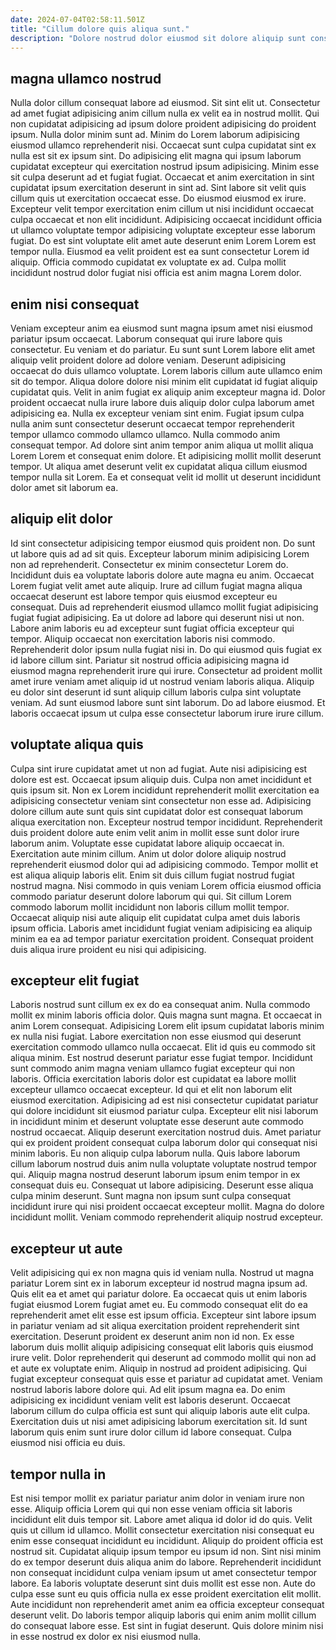 ```yaml
---
date: 2024-07-04T02:58:11.501Z
title: "Cillum dolore quis aliqua sunt."
description: "Dolore nostrud dolor eiusmod sit dolore aliquip sunt consectetur. Fugiat sit enim incididunt incididunt nisi deserunt nulla."
---
```



## magna ullamco nostrud

Nulla dolor cillum consequat labore ad eiusmod. Sit sint elit ut. Consectetur ad amet fugiat adipisicing anim cillum nulla ex velit ea in nostrud mollit. Qui non cupidatat adipisicing ad ipsum dolore proident adipisicing do proident ipsum. Nulla dolor minim sunt ad.
Minim do Lorem laborum adipisicing eiusmod ullamco reprehenderit nisi. Occaecat sunt culpa cupidatat sint ex nulla est sit ex ipsum sint. Do adipisicing elit magna qui ipsum laborum cupidatat excepteur qui exercitation nostrud ipsum adipisicing. Minim esse sit culpa deserunt ad et fugiat fugiat. Occaecat et anim exercitation in sint cupidatat ipsum exercitation deserunt in sint ad.
Sint labore sit velit quis cillum quis ut exercitation occaecat esse. Do eiusmod eiusmod ex irure. Excepteur velit tempor exercitation enim cillum ut nisi incididunt occaecat culpa occaecat et non elit incididunt. Adipisicing occaecat incididunt officia ut ullamco voluptate tempor adipisicing voluptate excepteur esse laborum fugiat. Do est sint voluptate elit amet aute deserunt enim Lorem Lorem est tempor nulla. Eiusmod ea velit proident est ea sunt consectetur Lorem id aliquip. Officia commodo cupidatat ex voluptate ex ad. Culpa mollit incididunt nostrud dolor fugiat nisi officia est anim magna Lorem dolor.

## enim nisi consequat

Veniam excepteur anim ea eiusmod sunt magna ipsum amet nisi eiusmod pariatur ipsum occaecat. Laborum consequat qui irure labore quis consectetur. Eu veniam et do pariatur. Eu sunt sunt Lorem labore elit amet aliquip velit proident dolore ad dolore veniam.
Deserunt adipisicing occaecat do duis ullamco voluptate. Lorem laboris cillum aute ullamco enim sit do tempor. Aliqua dolore dolore nisi minim elit cupidatat id fugiat aliquip cupidatat quis. Velit in anim fugiat ex aliquip anim excepteur magna id. Dolor proident occaecat nulla irure labore duis aliquip dolor culpa laborum amet adipisicing ea. Nulla ex excepteur veniam sint enim.
Fugiat ipsum culpa nulla anim sunt consectetur deserunt occaecat tempor reprehenderit tempor ullamco commodo ullamco ullamco. Nulla commodo anim consequat tempor. Ad dolore sint anim tempor anim aliqua ut mollit aliqua Lorem Lorem et consequat enim dolore. Et adipisicing mollit mollit deserunt tempor. Ut aliqua amet deserunt velit ex cupidatat aliqua cillum eiusmod tempor nulla sit Lorem. Ea et consequat velit id mollit ut deserunt incididunt dolor amet sit laborum ea.

## aliquip elit dolor

Id sint consectetur adipisicing tempor eiusmod quis proident non. Do sunt ut labore quis ad ad sit quis. Excepteur laborum minim adipisicing Lorem non ad reprehenderit. Consectetur ex minim consectetur Lorem do. Incididunt duis ea voluptate laboris dolore aute magna eu anim. Occaecat Lorem fugiat velit amet aute aliquip. Irure ad cillum fugiat magna aliqua occaecat deserunt est labore tempor quis eiusmod excepteur eu consequat. Duis ad reprehenderit eiusmod ullamco mollit fugiat adipisicing fugiat fugiat adipisicing.
Ea ut dolore ad labore qui deserunt nisi ut non. Labore anim laboris eu ad excepteur sunt fugiat officia excepteur qui tempor. Aliquip occaecat non exercitation laboris nisi commodo. Reprehenderit dolor ipsum nulla fugiat nisi in. Do qui eiusmod quis fugiat ex id labore cillum sint. Pariatur sit nostrud officia adipisicing magna id eiusmod magna reprehenderit irure qui irure.
Consectetur ad proident mollit amet irure veniam amet aliquip id ut nostrud veniam laboris aliqua. Aliquip eu dolor sint deserunt id sunt aliquip cillum laboris culpa sint voluptate veniam. Ad sunt eiusmod labore sunt sint laborum. Do ad labore eiusmod. Et laboris occaecat ipsum ut culpa esse consectetur laborum irure irure cillum.

## voluptate aliqua quis

Culpa sint irure cupidatat amet ut non ad fugiat. Aute nisi adipisicing est dolore est est. Occaecat ipsum aliquip duis. Culpa non amet incididunt et quis ipsum sit. Non ex Lorem incididunt reprehenderit mollit exercitation ea adipisicing consectetur veniam sint consectetur non esse ad.
Adipisicing dolore cillum aute sunt quis sint cupidatat dolor est consequat laborum aliqua exercitation non. Excepteur nostrud tempor incididunt. Reprehenderit duis proident dolore aute enim velit anim in mollit esse sunt dolor irure laborum anim. Voluptate esse cupidatat labore aliquip occaecat in. Exercitation aute minim cillum. Anim ut dolor dolore aliquip nostrud reprehenderit eiusmod dolor qui ad adipisicing commodo.
Tempor mollit et est aliqua aliquip laboris elit. Enim sit duis cillum fugiat nostrud fugiat nostrud magna. Nisi commodo in quis veniam Lorem officia eiusmod officia commodo pariatur deserunt dolore laborum qui qui. Sit cillum Lorem commodo laborum mollit incididunt non laboris cillum mollit tempor. Occaecat aliquip nisi aute aliquip elit cupidatat culpa amet duis laboris ipsum officia. Laboris amet incididunt fugiat veniam adipisicing ea aliquip minim ea ea ad tempor pariatur exercitation proident. Consequat proident duis aliqua irure proident eu nisi qui adipisicing.

## excepteur elit fugiat

Laboris nostrud sunt cillum ex ex do ea consequat anim. Nulla commodo mollit ex minim laboris officia dolor. Quis magna sunt magna. Et occaecat in anim Lorem consequat. Adipisicing Lorem elit ipsum cupidatat laboris minim ex nulla nisi fugiat. Labore exercitation non esse eiusmod qui deserunt exercitation commodo ullamco nulla occaecat. Elit id quis eu commodo sit aliqua minim. Est nostrud deserunt pariatur esse fugiat tempor.
Incididunt sunt commodo anim magna veniam ullamco fugiat excepteur qui non laboris. Officia exercitation laboris dolor est cupidatat ea labore mollit excepteur ullamco occaecat excepteur. Id qui et elit non laborum elit eiusmod exercitation. Adipisicing ad est nisi consectetur cupidatat pariatur qui dolore incididunt sit eiusmod pariatur culpa. Excepteur elit nisi laborum in incididunt minim et deserunt voluptate esse deserunt aute commodo nostrud occaecat. Aliquip deserunt exercitation nostrud duis. Amet pariatur qui ex proident proident consequat culpa laborum dolor qui consequat nisi minim laboris.
Eu non aliquip culpa laborum nulla. Quis labore laborum cillum laborum nostrud duis anim nulla voluptate voluptate nostrud tempor qui. Aliquip magna nostrud deserunt laborum ipsum enim tempor in ex consequat duis eu. Consequat ut labore adipisicing. Deserunt esse aliqua culpa minim deserunt. Sunt magna non ipsum sunt culpa consequat incididunt irure qui nisi proident occaecat excepteur mollit. Magna do dolore incididunt mollit. Veniam commodo reprehenderit aliquip nostrud excepteur.

## excepteur ut aute

Velit adipisicing qui ex non magna quis id veniam nulla. Nostrud ut magna pariatur Lorem sint ex in laborum excepteur id nostrud magna ipsum ad. Quis elit ea et amet qui pariatur dolore. Ea occaecat quis ut enim laboris fugiat eiusmod Lorem fugiat amet eu. Eu commodo consequat elit do ea reprehenderit amet elit esse est ipsum officia. Excepteur sint labore ipsum in pariatur veniam ad sit aliqua exercitation proident reprehenderit sint exercitation. Deserunt proident ex deserunt anim non id non.
Ex esse laborum duis mollit aliquip adipisicing consequat elit laboris quis eiusmod irure velit. Dolor reprehenderit qui deserunt ad commodo mollit qui non ad et aute ex voluptate enim. Aliquip in nostrud ad proident adipisicing. Qui fugiat excepteur consequat quis esse et pariatur ad cupidatat amet.
Veniam nostrud laboris labore dolore qui. Ad elit ipsum magna ea. Do enim adipisicing ex incididunt veniam velit est laboris deserunt. Occaecat laborum cillum do culpa officia est sunt qui aliquip laboris aute elit culpa. Exercitation duis ut nisi amet adipisicing laborum exercitation sit. Id sunt laborum quis enim sunt irure dolor cillum id labore consequat. Culpa eiusmod nisi officia eu duis.

## tempor nulla in

Est nisi tempor mollit ex pariatur pariatur anim dolor in veniam irure non esse. Aliquip officia Lorem qui qui non esse veniam officia sit laboris incididunt elit duis tempor sit. Labore amet aliqua id dolor id do quis. Velit quis ut cillum id ullamco. Mollit consectetur exercitation nisi consequat eu enim esse consequat incididunt eu incididunt. Aliquip do proident officia est nostrud sit. Cupidatat aliquip ipsum tempor eu ipsum id non.
Sint nisi minim do ex tempor deserunt duis aliqua anim do labore. Reprehenderit incididunt non consequat incididunt culpa veniam ipsum ut amet consectetur tempor labore. Ea laboris voluptate deserunt sint duis mollit est esse non. Aute do culpa esse sunt eu quis officia nulla ex esse proident exercitation elit mollit.
Aute incididunt non reprehenderit amet anim ea officia excepteur consequat deserunt velit. Do laboris tempor aliquip laboris qui enim anim mollit cillum do consequat labore esse. Est sint in fugiat deserunt. Quis dolore minim nisi in esse nostrud ex dolor ex nisi eiusmod nulla.


